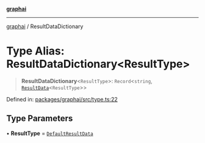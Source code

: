[**graphai**](../README.md)

***

[graphai](../globals.md) / ResultDataDictionary

# Type Alias: ResultDataDictionary\<ResultType\>

> **ResultDataDictionary**\<`ResultType`\>: `Record`\<`string`, [`ResultData`](ResultData.md)\<`ResultType`\>\>

Defined in: [packages/graphai/src/type.ts:22](https://github.com/kawamataryo/graphai/blob/dd469fabd8a117a70d995bd5597c959177f9738c/packages/graphai/src/type.ts#L22)

## Type Parameters

• **ResultType** = [`DefaultResultData`](DefaultResultData.md)
